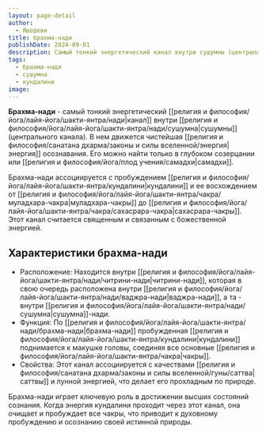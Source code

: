 ```yaml
---
layout: page-detail
author:
  - Яшодеви
title: брахма-нади
publishDate: 2024-09-01
description: Самый тонкий энергетический канал внутри сушумны (центрального канала). В нем движется чистейшая энергия осознавания. Его можно найти только в глубоком созерцании или самадхи.
tags:
  - брахма-нади
  - сушумна
  - кундалини
image:
---
```

**Брахма-нади** - самый тонкий энергетический [[религия и философия/йога/лайя-йога/шакти-янтра/нади|канал]] внутри [[религия и философия/йога/лайя-йога/шакти-янтра/нади/сушумна|сушумны]] (центрального канала). В нем движется чистейшая [[религия и философия/санатана дхарма/законы и силы вселенной/энергия|энергия]] осознавания. Его можно найти только в глубоком созерцании или [[религия и философия/йога/плод учения/самадхи|самадхи]].

Брахма-нади ассоциируется с пробуждением [[религия и философия/йога/лайя-йога/шакти-янтра/кундалини|кундалини]] и ее восхождением от [[религия и философия/йога/лайя-йога/шакти-янтра/чакра/муладхара-чакра|муладхара-чакры]] до [[религия и философия/йога/лайя-йога/шакти-янтра/чакра/сахасрара-чакра|сахасрара-чакры]]. Этот канал считается священным и связанным с божественной энергией.

## Характеристики брахма-нади
- Расположение: Находится внутри [[религия и философия/йога/лайя-йога/шакти-янтра/нади/читрини-нади|читрини-нади]], которая в свою очередь расположена внутри [[религия и философия/йога/лайя-йога/шакти-янтра/нади/ваджра-нади|ваджра-нади]], а та - внутри [[религия и философия/йога/лайя-йога/шакти-янтра/нади/сушумна|сушумна]]-нади.
- Функция: По [[религия и философия/йога/лайя-йога/шакти-янтра/нади/брахма-нади|брахма-нади]] пробужденная [[религия и философия/йога/лайя-йога/шакти-янтра/кундалини|кундалини]] поднимается к макушке головы, соединяя все основные [[религия и философия/йога/лайя-йога/шакти-янтра/чакра|чакры]].
- Свойства: Этот канал ассоциируется с качествами [[религия и философия/санатана дхарма/законы и силы вселенной/гуны/саттва|саттвы]] и лунной энергией, что делает его прохладным по природе.

Брахма-нади играет ключевую роль в достижении высших состояний сознания. Когда энергия кундалини проходит через этот канал, она очищает и пробуждает все чакры, что приводит к духовному пробуждению и осознанию своей истинной природы.

